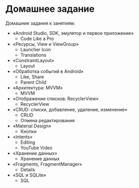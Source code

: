 # Домашнее задание

Домашние задания к занятиям:
* «Android Studio, SDK, эмулятор и первое приложение»
  + Code Like a Pro
* «Ресурсы, View и ViewGroup»
  + Launcher Icon
  + Translations
* «ConstraintLayout»
  + Layout
* «Обработка событий в Android»
  + Like, Share
  + Parent Child
* «Архитектура: MVVM»
  + MVVM
* «Отображение списков: RecyclerView»
  + RecyclerView
* «CRUD: списки, добавление, удаление, изменение»
  + CRUD
  + Отмена редактирования
* «Material Design»
  + Кнопки
* «Intents»
  + Editing
  + YouTube Video
* «Хранение данных»
  + Хранение данных
* «Fragments, FragmentManager»
  + Details
* «SQL и SQLite»
  + SQL